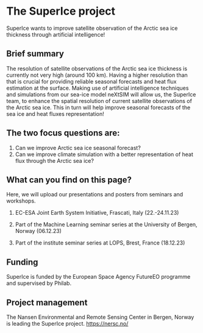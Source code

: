 # The SuperIce project

SuperIce wants to improve satellite observation of the Arctic sea ice thickness through artificial intelligence! 

## Brief summary
The resolution of satellite observations of the Arctic sea ice thickness is currently not very high (around 100 km). 
Having a higher resolution than that is crucial for providing reliable seasonal forecasts and heat flux estimation at the surface. 
Making use of artificial intelligence techniques and simulations from our sea-ice model neXtSIM will allow us, the SuperIce team, to enhance the spatial resolution of current satellite observations of the Arctic sea ice. 
This in turn will help improve seasonal forecasts of the sea ice and heat fluxes representation!


## The two focus questions are: 
1. Can we improve Arctic sea ice seasonal forecast?
2. Can we improve climate simulation with a better representation of heat flux through the Arctic sea ice?


## What can you find on this page?
Here, we will upload our presentations and posters from seminars and workshops. 

1. EC-ESA Joint Earth System Initiative, Frascati, Italy (22.-24.11.23)

2. Part of the Machine Learning seminar series at the University of Bergen, Norway (06.12.23)

3. Part of the institute seminar series at LOPS, Brest, France (18.12.23)
   

## Funding
SuperIce is funded by the European Space Agency FutureEO programme and supervised by Philab.


## Project management
The Nansen Environmental and Remote Sensing Center in Bergen, Norway is leading the SuperIce project. 
https://nersc.no/ 

